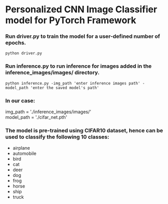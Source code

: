 # Personalized CNN Image Classifier model for PyTorch Framework

### Run driver.py to train the model for a user-defined number of epochs.
```python driver.py```
### Run inference.py to run inference for images added in the inference_images/images/ directory.
```python inference.py -img_path 'enter inference images path' -model_path 'enter the saved model's path'```
### In our case:
img_path = './inference_images/images/'  
model_path = './cifar_net.pth'
### The model is pre-trained using CIFAR10 dataset, hence can be used to classify the following 10 classes:

- airplane
- automobile
- bird
- cat
- deer
- dog
- frog
- horse
- ship
- truck
